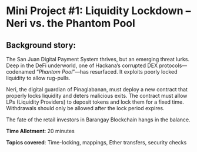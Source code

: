 # Mini Project #1: Liquidity Lockdown – Neri vs. the Phantom Pool

## Background story:

The San Juan Digital Payment System thrives, but an emerging threat lurks. Deep in the DeFi underworld, one of Hackana’s corrupted DEX protocols—codenamed “_Phantom Pool_”—has resurfaced. It exploits poorly locked liquidity to allow rug-pulls.

Neri, the digital guardian of Pinaglabanan, must deploy a new contract that properly locks liquidity and deters malicious exits. The contract must allow LPs (Liquidity Providers) to deposit tokens and lock them for a fixed time. Withdrawals should only be allowed after the lock period expires.

The fate of the retail investors in Barangay Blockchain hangs in the balance.

**Time Allotment**: 20 minutes

**Topics covered**: Time-locking, mappings, Ether transfers, security checks
